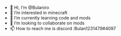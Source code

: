 - 👋 Hi, I’m @Bulaniro
- 👀 I’m interested in minecraft
- 🌱 I’m currently learning code and mods
- 💞️ I’m looking to collaborate on mods
- 📫 How to reach me is discord :Bulan1231479#4097

<!---
Bulaniro/Bulaniro is a ✨ special ✨ repository because its `README.md` (this file) appears on your GitHub profile.
You can click the Preview link to take a look at your changes.
--->
